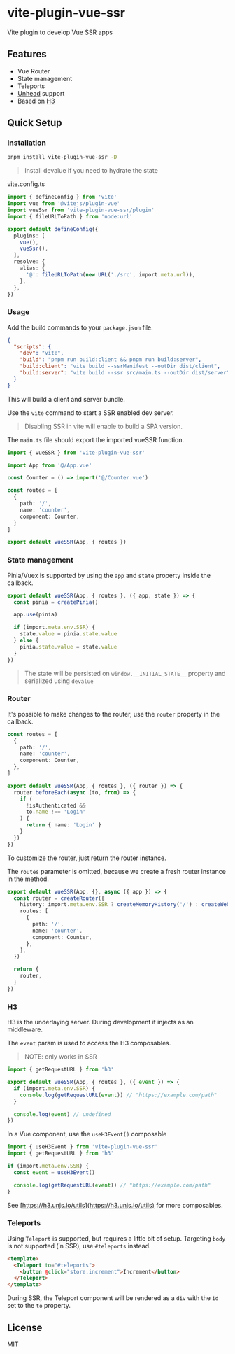# vite-plugin-vue-ssr

Vite plugin to develop Vue SSR apps

## Features
* Vue Router
* State management
* Teleports
* [Unhead](https://unhead.unjs.io) support
* Based on [H3](https://h3.unjs.io)

## Quick Setup

### Installation

```sh
pnpm install vite-plugin-vue-ssr -D
```

> Install devalue if you need to hydrate the state

vite.config.ts
```ts
import { defineConfig } from 'vite'
import vue from '@vitejs/plugin-vue'
import vueSsr from 'vite-plugin-vue-ssr/plugin'
import { fileURLToPath } from 'node:url'

export default defineConfig({
  plugins: [
    vue(),
    vueSsr(),
  ],
  resolve: {
    alias: {
      '@': fileURLToPath(new URL('./src', import.meta.url)),
    },
  },
})

```

### Usage

Add the build commands to your `package.json` file.

```json
{
  "scripts": {
    "dev": "vite",
    "build": "pnpm run build:client && pnpm run build:server",
    "build:client": "vite build --ssrManifest --outDir dist/client",
    "build:server": "vite build --ssr src/main.ts --outDir dist/server"
  }
}
```

This will build a client and server bundle.

Use the `vite` command to start a SSR enabled dev server.

> Disabling SSR in vite will enable to build a SPA version.

The `main.ts` file should export the imported vueSSR function.

```ts
import { vueSSR } from 'vite-plugin-vue-ssr'

import App from '@/App.vue'

const Counter = () => import('@/Counter.vue')

const routes = [
  {
    path: '/',
    name: 'counter',
    component: Counter,
  }
]

export default vueSSR(App, { routes })
```

### State management

Pinia/Vuex is supported by using the `app` and `state` property inside the callback.

```typescript
export default vueSSR(App, { routes }, ({ app, state }) => {
  const pinia = createPinia()

  app.use(pinia)

  if (import.meta.env.SSR) {
    state.value = pinia.state.value
  } else {
    pinia.state.value = state.value
  }
})
```

> The state will be persisted on `window.__INITIAL_STATE__` property and serialized using `devalue`

### Router

It's possible to make changes to the router, use the `router` property in the callback.

```typescript
const routes = [
  {
    path: '/',
    name: 'counter',
    component: Counter,
  },
]

export default vueSSR(App, { routes }, ({ router }) => {
  router.beforeEach(async (to, from) => {
    if (
      !isAuthenticated &&
      to.name !== 'Login'
    ) {
      return { name: 'Login' }
    }
  })
})
```

To customize the router, just return the router instance.

The `routes` parameter is omitted, because we create a fresh router instance in the method.

```typescript
export default vueSSR(App, {}, async ({ app }) => {
  const router = createRouter({
    history: import.meta.env.SSR ? createMemoryHistory('/') : createWebHistory('/'),
    routes: [
      {
        path: '/',
        name: 'counter',
        component: Counter,
      },
    ],
  })

  return {
    router,
  }
})
```

### H3

H3 is the underlaying server. During development it injects as an middleware.

The `event` param is used to access the H3 composables.

> NOTE: only works in SSR

```typescript
import { getRequestURL } from 'h3'

export default vueSSR(App, { routes }, ({ event }) => {
  if (import.meta.env.SSR) {
    console.log(getRequestURL(event)) // "https://example.com/path"
  }

  console.log(event) // undefined
})
```

In a Vue component, use the `useH3Event()` composable

```typescript
import { useH3Event } from 'vite-plugin-vue-ssr'
import { getRequestURL } from 'h3'

if (import.meta.env.SSR) {
  const event = useH3Event()

  console.log(getRequestURL(event)) // "https://example.com/path"
}
```

See [https://h3.unjs.io/utils](https://h3.unjs.io/utils) for more composables.

### Teleports

Using `Teleport` is supported, but requires a little bit of setup. Targeting `body` is not supported (in SSR), use `#teleports` instead.

```html
<template>
  <Teleport to="#teleports">
    <button @click="store.increment">Increment</button>
  </Teleport>
</template>
```

During SSR, the Teleport component will be rendered as a `div` with the `id` set to the `to` property.

## License

MIT
